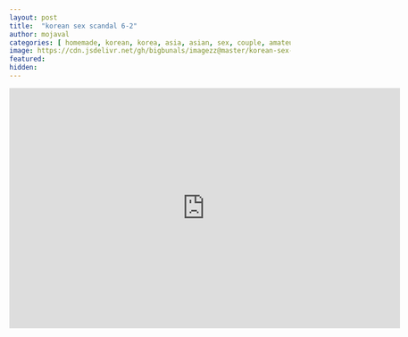 ```yaml
---
layout: post
title:  "korean sex scandal 6-2"
author: mojaval
categories: [ homemade, korean, korea, asia, asian, sex, couple, amateur, scandal, motel, adult, self, camera, real, big dick, hardcore ]
image: https://cdn.jsdelivr.net/gh/bigbunals/imagezz@master/korean-sex-scandal-6-2___39d6f2c15b97b3d5a1584f8a5bc93fe7310db2db.mp4.jpg
featured: 
hidden: 
---
```


<iframe src="https://openload.co/embed/RUNIt93319g/korean-sex-scandal-6-2___39d6f2c15b97b3d5a1584f8a5bc93fe7310db2db.mp4" scrolling="no" frameborder="0" width="700" height="430" allowfullscreen="true" webkitallowfullscreen="true" mozallowfullscreen="true"></iframe>
